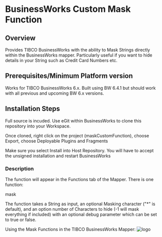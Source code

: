 # BusinessWorks Custom Mask Function

## Overview

Provides TIBCO BusinessWorks with the ability to Mask Strings directly within the BusinessWorks mapper. Particularly useful if you want to hide details in your String such as Credit Card Numbers etc.

## Prerequisites/Minimum Platform version

Works for TIBCO BusinessWorks 6.x. Built using BW 6.4.1 but should work with all previous and upcoming BW 6.x versions.

## Installation Steps

Full source is incuded. Use eGit within BusinessWorks to clone this repository into your Workspace.

Once cloned, right click on the project (maskCustomFunction), choose Export, choose Deployable Plugins and Fragments

Make sure you select Install into Host Repository. You will have to accept the unsigned installation and restart BusinessWorks

### Description 

The function will appear in the Functions tab of the Mapper. There is one function:

mask

The function takes a String as input, an optional Masking character ("*" is default), and an option number of Characters to hide (-1 will mask everything if included) with an optional debug parameter which can be set to true or false.

Using the Mask Functions in the TIBCO BusinessWorks Mapper:
![logo]

[logo]: https://github.com/davewins/bw_customerMaskFunction/blob/master/MaskingFunction.png "BW Mapper"